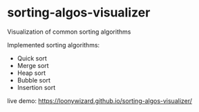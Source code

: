 # sorting-algos-visualizer

Visualization of common sorting algorithms

Implemented sorting algorithms:
- Quick sort
- Merge sort
- Heap sort
- Bubble sort
- Insertion sort

live demo: https://loonywizard.github.io/sorting-algos-visualizer/
